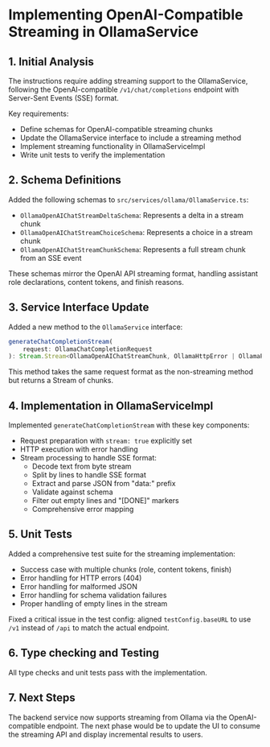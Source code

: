# Implementing OpenAI-Compatible Streaming in OllamaService

## 1. Initial Analysis

The instructions require adding streaming support to the OllamaService, following the OpenAI-compatible `/v1/chat/completions` endpoint with Server-Sent Events (SSE) format.

Key requirements:

- Define schemas for OpenAI-compatible streaming chunks
- Update the OllamaService interface to include a streaming method
- Implement streaming functionality in OllamaServiceImpl
- Write unit tests to verify the implementation

## 2. Schema Definitions

Added the following schemas to `src/services/ollama/OllamaService.ts`:

- `OllamaOpenAIChatStreamDeltaSchema`: Represents a delta in a stream chunk
- `OllamaOpenAIChatStreamChoiceSchema`: Represents a choice in a stream chunk
- `OllamaOpenAIChatStreamChunkSchema`: Represents a full stream chunk from an SSE event

These schemas mirror the OpenAI API streaming format, handling assistant role declarations, content tokens, and finish reasons.

## 3. Service Interface Update

Added a new method to the `OllamaService` interface:

```typescript
generateChatCompletionStream(
    request: OllamaChatCompletionRequest
): Stream.Stream<OllamaOpenAIChatStreamChunk, OllamaHttpError | OllamaParseError, never>;
```

This method takes the same request format as the non-streaming method but returns a Stream of chunks.

## 4. Implementation in OllamaServiceImpl

Implemented `generateChatCompletionStream` with these key components:

- Request preparation with `stream: true` explicitly set
- HTTP execution with error handling
- Stream processing to handle SSE format:
  - Decode text from byte stream
  - Split by lines to handle SSE format
  - Extract and parse JSON from "data:" prefix
  - Validate against schema
  - Filter out empty lines and "[DONE]" markers
  - Comprehensive error mapping

## 5. Unit Tests

Added a comprehensive test suite for the streaming implementation:

- Success case with multiple chunks (role, content tokens, finish)
- Error handling for HTTP errors (404)
- Error handling for malformed JSON
- Error handling for schema validation failures
- Proper handling of empty lines in the stream

Fixed a critical issue in the test config: aligned `testConfig.baseURL` to use `/v1` instead of `/api` to match the actual endpoint.

## 6. Type checking and Testing

All type checks and unit tests pass with the implementation.

## 7. Next Steps

The backend service now supports streaming from Ollama via the OpenAI-compatible endpoint. The next phase would be to update the UI to consume the streaming API and display incremental results to users.
